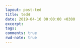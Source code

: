 ```yaml
---
layout: post-ted
title: ted4
date: 2019-04-10 00:00:00 +0300
excerpt:
tags:
comments: true
rwd-note: true
---
```



